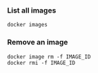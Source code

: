 ### List all images
    docker images
### Remove an image
    docker image rm -f IMAGE_ID
    docker rmi -f IMAGE_ID
